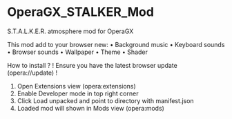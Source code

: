 # OperaGX_STALKER_Mod
S.T.A.L.K.E.R. atmosphere mod for OperaGX

This mod add to your browser new:
• Background music
• Keyboard sounds
• Browser sounds
• Wallpaper
• Theme
• Shader


How to install ?
! Ensure you have the latest browser update (opera://update) !
1. Open Extensions view (opera:extensions)
2. Enable Developer mode in top right corner
3. Click Load unpacked and point to directory with manifest.json
4. Loaded mod will shown in Mods view (opera:mods)
